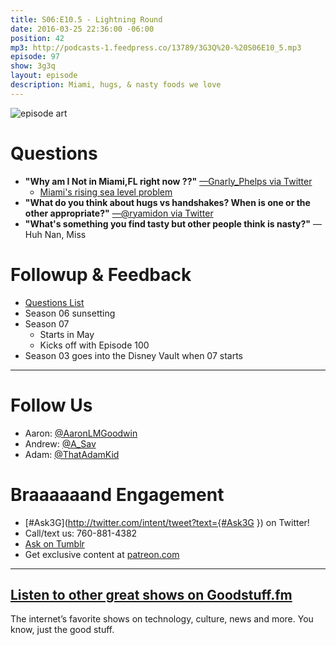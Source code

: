 ```yaml
---
title: S06:E10.5 - Lightning Round
date: 2016-03-25 22:36:00 -06:00
position: 42
mp3: http://podcasts-1.feedpress.co/13789/3G3Q%20-%20S06E10_5.mp3
episode: 97
show: 3g3q
layout: episode
description: Miami, hugs, & nasty foods we love
---
```


![episode art][1]

# Questions

* **"Why am I Not in Miami,FL right now ??"** [—Gnarly_Phelps via Twitter][2]
    * [Miami's rising sea level problem][3]
* **"What do you think about hugs vs handshakes? When is one or the other appropriate?"** [—@ryamidon via Twitter][4]
* **"What's something you find tasty but other people think is nasty?"** —Huh Nan, Miss

# Followup & Feedback

* [Questions List][5]
* Season 06 sunsetting
* Season 07
    * Starts in May
    * Kicks off with Episode 100
* Season 03 goes into the Disney Vault when 07 starts

***

# Follow Us
* Aaron: [@AaronLMGoodwin](http://twitter.com/aaronlmgoodwin)
* Andrew: [@A_Sav](http://twitter.com/a_sav)
* Adam: [@ThatAdamKid](http://twitter.com/thatadamkid)

# Braaaaaand Engagement
* [#Ask3G](http://twitter.com/intent/tweet?text={#Ask3G }) on Twitter!
* Call/text us: 760-881-4382
* [Ask on Tumblr](http://3g3q.co/ask)
* Get exclusive content at [patreon.com](http://www.patreon.com/3g3q)

***

## [Listen to other great shows on Goodstuff.fm](http://goodstuff.fm/)
The internet’s favorite shows on technology, culture, news and more. You know, just the good stuff.

[1]: http://l.gdwn.co/1jkmQ.jpg
[2]: https://twitter.com/700082346/status/708363835758026752
[3]: http://www.newyorker.com/magazine/2015/12/21/the-siege-of-miami
[4]: https://twitter.com/1541712684/status/707979190906138624
[5]: http://3g3q.co/questions
[6]: http://twitter.com/aaronlmgoodwin
[7]: http://twitter.com/a_sav
[8]: http://twitter.com/thatadamkid
[9]: http://3g3q.co/ask
[10]: http://www.patreon.com/3g3q
[11]: http://goodstuff.fm/3g3q/
